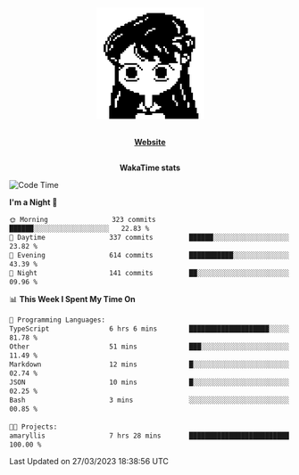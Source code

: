 ##

<p align="center">
  <img src="./person.gif" />
</p>

##

<div align="center">
  <p>
    <strong>
    <a href='https://domm.me'>Website</a>
    </strong>
  </p>
</div>

##

<div align="center">
  <p>
    <strong>
    WakaTime stats
    </strong>
  </p>
</div>

<!--START_SECTION:waka-->
![Code Time](http://img.shields.io/badge/Code%20Time-66%20hrs%2043%20mins-blue)

**I'm a Night 🦉** 

```text
🌞 Morning                323 commits         ██████░░░░░░░░░░░░░░░░░░░   22.83 % 
🌆 Daytime                337 commits         ██████░░░░░░░░░░░░░░░░░░░   23.82 % 
🌃 Evening                614 commits         ███████████░░░░░░░░░░░░░░   43.39 % 
🌙 Night                  141 commits         ██░░░░░░░░░░░░░░░░░░░░░░░   09.96 % 
```


📊 **This Week I Spent My Time On** 

```text
💬 Programming Languages: 
TypeScript               6 hrs 6 mins        ████████████████████░░░░░   81.78 % 
Other                    51 mins             ███░░░░░░░░░░░░░░░░░░░░░░   11.49 % 
Markdown                 12 mins             █░░░░░░░░░░░░░░░░░░░░░░░░   02.74 % 
JSON                     10 mins             █░░░░░░░░░░░░░░░░░░░░░░░░   02.25 % 
Bash                     3 mins              ░░░░░░░░░░░░░░░░░░░░░░░░░   00.85 % 

🐱‍💻 Projects: 
amaryllis                7 hrs 28 mins       █████████████████████████   100.00 % 
```


 Last Updated on 27/03/2023 18:38:56 UTC
<!--END_SECTION:waka-->

